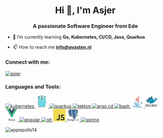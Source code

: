 <h1 align="center">Hi 👋, I'm Asjer</h1>
<h3 align="center">A passionate Software Engineer from Ede</h3>

- 🌱 I’m currently learning **Go, Kubernetes, CI/CD, Java, Quarkus**

- 📫 How to reach me **info@avasten.nl**

<h3 align="left">Connect with me:</h3>
<p align="left">
<a href="https://linkedin.com/in/asjer" target="blank"><img align="center" src="https://raw.githubusercontent.com/rahuldkjain/github-profile-readme-generator/master/src/images/icons/Social/linked-in-alt.svg" alt="asjer" height="30" width="40" /></a>
</p>

<h3 align="left">Languages and Tools:</h3>
<p align="left"> 
<a href="https://kubernetes.io" target="_blank" rel="noreferrer"> 
<img src="https://www.vectorlogo.zone/logos/kubernetes/kubernetes-icon.svg" alt="kubernetes" width="40" height="40"/> 
</a>
<a href="https://golang.org" target="_blank" rel="noreferrer"> 
<img src="https://raw.githubusercontent.com/devicons/devicon/master/icons/go/go-original.svg" alt="go" width="40" height="40"/> 
</a>
<a href="https://quarkus.io/" target="_blank" rel="noreferrer"> 
<img src="https://design.jboss.org/quarkus/logo/final/PNG/quarkus_icon_rgb_256px_reverse.png" alt="quarkus" width="40" height="40"/> 
</a> 
<a href="https://tekton.dev/" target="_blank" rel="noreferrer"> 
<img src="https://www.ibm.com/content/dam/adobe-cms/product/sites/default/files/2020-04-01/47602533_1.png" alt="tekton" width="40" height="40"/> 
</a> 
<a href="https://argoproj.github.io/cd/" target="_blank" rel="noreferrer"> 
<img src="https://global-uploads.webflow.com/6203daf47137054c031fa0e6/63c7f4ab9471e63a01d7d285_argo-icon-color.png" alt="argo cd" width="40" height="40"/> 
</a>
<a href="https://www.gnu.org/software/bash/" target="_blank" rel="noreferrer"> 
<img src="https://www.vectorlogo.zone/logos/gnu_bash/gnu_bash-icon.svg" alt="bash" width="40" height="40"/> 
</a>
<a href="https://www.java.com" target="_blank" rel="noreferrer"> 
<img src="https://raw.githubusercontent.com/devicons/devicon/master/icons/java/java-original.svg" alt="java" width="40" height="40"/> 
</a>
<a href="https://www.docker.com/" target="_blank" rel="noreferrer"> 
<img src="https://raw.githubusercontent.com/devicons/devicon/master/icons/docker/docker-original-wordmark.svg" alt="docker" width="40" height="40"/> 
</a> 
<a href="https://vuejs.org/" target="_blank" rel="noreferrer"> 
<img src="https://raw.githubusercontent.com/devicons/devicon/master/icons/vuejs/vuejs-original-wordmark.svg" alt="vuejs" width="40" height="40"/> 
</a> 
<a href="https://angular.io" target="_blank" rel="noreferrer"> 
<img src="https://angular.io/assets/images/logos/angular/angular.svg" alt="angular" width="40" height="40"/> 
</a> 
<a href="https://git-scm.com/" target="_blank" rel="noreferrer"> 
<img src="https://www.vectorlogo.zone/logos/git-scm/git-scm-icon.svg" alt="git" width="40" height="40"/> 
</a> 
<a href="https://developer.mozilla.org/en-US/docs/Web/JavaScript" target="_blank" rel="noreferrer"> 
<img src="https://raw.githubusercontent.com/devicons/devicon/master/icons/javascript/javascript-original.svg" alt="javascript" width="40" height="40"/> 
</a> 
<a href="https://www.postgresql.org" target="_blank" rel="noreferrer"> 
<img src="https://raw.githubusercontent.com/devicons/devicon/master/icons/postgresql/postgresql-original-wordmark.svg" alt="postgresql" width="40" height="40"/> 
</a> 
<a href="https://spring.io/" target="_blank" rel="noreferrer"> 
<img src="https://www.vectorlogo.zone/logos/springio/springio-icon.svg" alt="spring" width="40" height="40"/> 
</a> 
</p>

<p><img align="center" src="https://github-readme-stats.vercel.app/api/top-langs?username=appiepollo14&show_icons=true&locale=en&layout=compact" alt="appiepollo14" /></p>
